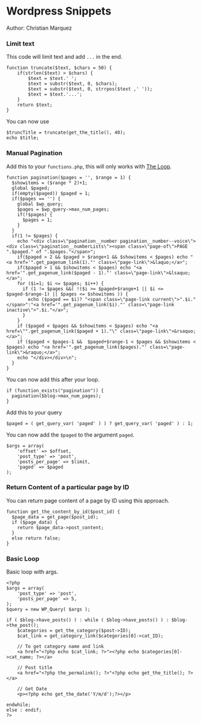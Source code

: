 # Wordpress Snippets
Author: Christian Marquez

### Limit text
This code will limit text and add `...` in the end.
```
function truncate($text, $chars = 50) {
    if(strlen($text) > $chars) {
        $text = $text.' ';
        $text = substr($text, 0, $chars);
        $text = substr($text, 0, strrpos($text ,' '));
        $text = $text.'...';
    }
    return $text;
}
```
You can now use 
```
$truncTitle = truncate(get_the_title(), 40);
echo $title;
```
### Manual Pagination
Add this to your `functions.php`, this will only works with [The Loop](https://codex.wordpress.org/The_Loop).
```
function pagination($pages = '', $range = 1) {
  $showitems = ($range * 2)+1;
  global $paged;
  if(empty($paged)) $paged = 1;
  if($pages == '') {
    global $wp_query;
    $pages = $wp_query->max_num_pages;
    if(!$pages) {
      $pages = 1;
    }
  }
  if(1 != $pages) {
    echo "<div class=\"pagination__number pagination__number--voice\"><div class=\"pagination__numberLists\"><span class=\"page-of\">PAGE ".$paged." of ".$pages."</span>";
    if($paged > 2 && $paged > $range+1 && $showitems < $pages) echo "<a href='".get_pagenum_link(1)."' class=\"page-link\">&laquo;</a>";
    if($paged > 1 && $showitems < $pages) echo "<a href='".get_pagenum_link($paged - 1)."' class=\"page-link\">&lsaquo;</a>";
    for ($i=1; $i <= $pages; $i++) {
      if (1 != $pages &&( !($i >= $paged+$range+1 || $i <= $paged-$range-1) || $pages <= $showitems )) {
        echo ($paged == $i)? "<span class=\"page-link current\">".$i."</span>":"<a href='".get_pagenum_link($i)."' class=\"page-link inactive\">".$i."</a>";
      }
    }
    if ($paged < $pages && $showitems < $pages) echo "<a href=\"".get_pagenum_link($paged + 1)."\" class=\"page-link\">&rsaquo;</a>";
    if ($paged < $pages-1 &&  $paged+$range-1 < $pages && $showitems < $pages) echo "<a href='".get_pagenum_link($pages)."' class=\"page-link\">&raquo;</a>";
    echo "</div></div>\n";
  }
}
```
You can now add this after your loop.
```
if (function_exists("pagination")) {
  pagination($blog->max_num_pages);
}
```
Add this to your query 
```
$paged = ( get_query_var( 'paged' ) ) ? get_query_var( 'paged' ) : 1;
```

You can now add the `$paged` to the argument `paged`.
```
$args = array(
    'offset' => $offset,
    'post_type' => 'post',
    'posts_per_page' => $limit,
    'paged' => $paged
);
```
### Return Content of a particular page by ID
You can return page content of a page by ID using this approach.
```
function get_the_content_by_id($post_id) {
  $page_data = get_page($post_id);
  if ($page_data) {
    return $page_data->post_content;
  }
  else return false;
}
```
### Basic Loop
Basic loop with args.
```
<?php 
$args = array(
    'post_type' => 'post',
    'posts_per_page' => 5,
);
$query = new WP_Query( $args );

if ( $blog->have_posts() ) : while ( $blog->have_posts() ) : $blog->the_post();
    $categories = get_the_category($post->ID);
    $cat_link = get_category_link($categories[0]->cat_ID);

    // To get category name and link
    <a href="<?php echo $cat_link; ?>"><?php echo $categories[0]->cat_name; ?></a>

    // Post title
    <a href="<?php the_permalink(); ?>"<?php echo get_the_title(); ?></a>

    // Get Date
    <p><?php echo get_the_date('Y/m/d');?></p>

endwhile; 
else : endif;
?>
```

